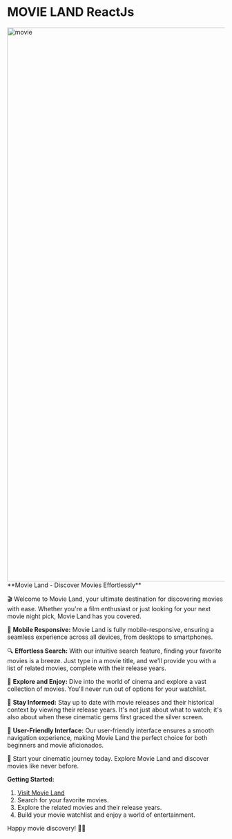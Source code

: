 # MOVIE LAND ReactJs 
<img width="1280" alt="movie" src="https://github.com/nameerakhter/MovieLand_React.js/assets/120779958/1bc90474-bff5-4aec-b79f-c782b15fa46b">
**Movie Land - Discover Movies Effortlessly**

🎬 Welcome to Movie Land, your ultimate destination for discovering movies with ease. Whether you're a film enthusiast or just looking for your next movie night pick, Movie Land has you covered.

📱 **Mobile Responsive:** Movie Land is fully mobile-responsive, ensuring a seamless experience across all devices, from desktops to smartphones.

🔍 **Effortless Search:** With our intuitive search feature, finding your favorite movies is a breeze. Just type in a movie title, and we'll provide you with a list of related movies, complete with their release years.

🎥 **Explore and Enjoy:** Dive into the world of cinema and explore a vast collection of movies. You'll never run out of options for your watchlist.

📅 **Stay Informed:** Stay up to date with movie releases and their historical context by viewing their release years. It's not just about what to watch; it's also about when these cinematic gems first graced the silver screen.

🌟 **User-Friendly Interface:** Our user-friendly interface ensures a smooth navigation experience, making Movie Land the perfect choice for both beginners and movie aficionados.

🎉 Start your cinematic journey today. Explore Movie Land and discover movies like never before.

**Getting Started:**
1. [Visit Movie Land](https://movieland-app.com)
2. Search for your favorite movies.
3. Explore the related movies and their release years.
4. Build your movie watchlist and enjoy a world of entertainment.

Happy movie discovery! 🍿🎥
